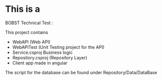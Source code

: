 # This is a 


BOBST Technical Test :

This project contains 


* WebAPI	(Web API)
* WebAPITest	(Unit Testing project for the API)
* Service.csproj	Business logic
* Repository.csproj	(Repository Layer)
* Client app made in angular 


The script for the database can be found under Repository/Data/DataBase

